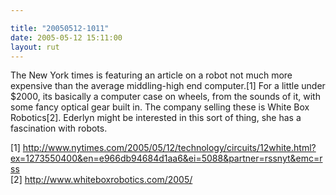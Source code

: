 ```yaml
---

title: "20050512-1011"
date: 2005-05-12 15:11:00
layout: rut
---
```


<p>The New York times is featuring an article on a robot not much
more expensive than the average middling-high end computer.[1] For
a little under $2000, its basically a computer case on wheels, from
the sounds of it, with some fancy optical gear built in.  The company
selling these is White Box Robotics[2].  Ederlyn might be interested
in this sort of thing, she has a fascination with robots.</p>

[1]
http://www.nytimes.com/2005/05/12/technology/circuits/12white.html?ex=1273550400&en=e966db94684d1aa6&ei=5088&partner=rssnyt&emc=rss
<br  /> [2] http://www.whiteboxrobotics.com/2005/

